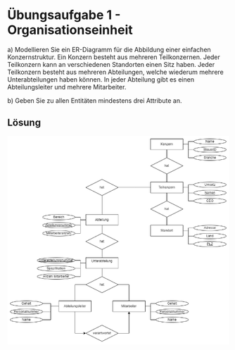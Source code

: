 
# Übungsaufgabe 1 - Organisationseinheit

a)
Modellieren Sie ein ER-Diagramm für die Abbildung einer
einfachen Konzernstruktur. Ein Konzern besteht aus mehreren
Teilkonzernen. Jeder Teilkonzern kann an verschiedenen
Standorten einen Sitz haben. Jeder Teilkonzern besteht aus
mehreren Abteilungen, welche wiederum mehrere
Unterabteilungen haben können. In jeder Abteilung gibt es einen
Abteilungsleiter und mehrere Mitarbeiter.

b) Geben Sie zu allen Entitäten mindestens drei Attribute an.

## Lösung

![lösung](./Aufgabe01.png)
